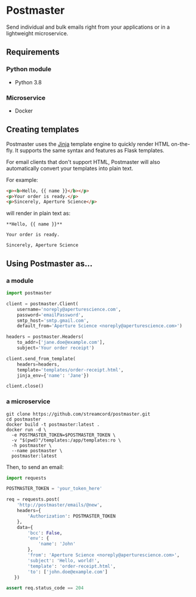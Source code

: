 # Postmaster

Send individual and bulk emails right from your applications or in a lightweight microservice.

## Requirements

### Python module

- Python 3.8

### Microservice

- Docker

## Creating templates

Postmaster uses the [Jinja](https://jinja.palletsprojects.com/en/2.11.x/) template engine to quickly render HTML on-the-fly.
It supports the same syntax and features as Flask templates.

For email clients that don't support HTML, Postmaster will also automatically convert your templates into plain text.

For example:

```html
<p><b>Hello, {{ name }}</b></p>
<p>Your order is ready.</p>
<p>Sincerely, Aperture Science</p>
```

will render in plain text as:

```
**Hello, {{ name }}**

Your order is ready.

Sincerely, Aperture Science
```

## Using Postmaster as...

### a module

```python
import postmaster

client = postmaster.Client(
    username='noreply@aperturescience.com',
    password='emailPassword',
    smtp_host='smtp.gmail.com',
    default_from='Aperture Science <noreply@aperturescience.com>')

headers = postmaster.Headers(
    to_addr=['jane.doe@example.com'],
    subject='Your order receipt')

client.send_from_template(
    headers=headers,
    template='templates/order-receipt.html',
    jinja_env={'name': 'Jane'})

client.close()

```

### a microservice

```shell
git clone https://github.com/streamcord/postmaster.git
cd postmaster
docker build -t postmaster:latest .
docker run -d \
  -e POSTMASTER_TOKEN=$POSTMASTER_TOKEN \
  -v "$(pwd)"/templates:/app/templates:ro \
  -h postmaster \
  --name postmaster \
  postmaster:latest
```

Then, to send an email:

```python
import requests

POSTMASTER_TOKEN = 'your_token_here'

req = requests.post(
    'http://postmaster/emails/@new',
    headers={
        'Authorization': POSTMASTER_TOKEN
    },
    data={
        'bcc': False,
        'env': {
            'name': 'John'
        },
        'from': 'Aperture Science <noreply@aperturescience.com>',
        'subject': 'Hello, world!',
        'template': 'order-receipt.html',
        'to': ['john.doe@example.com']
   })

assert req.status_code == 204
```